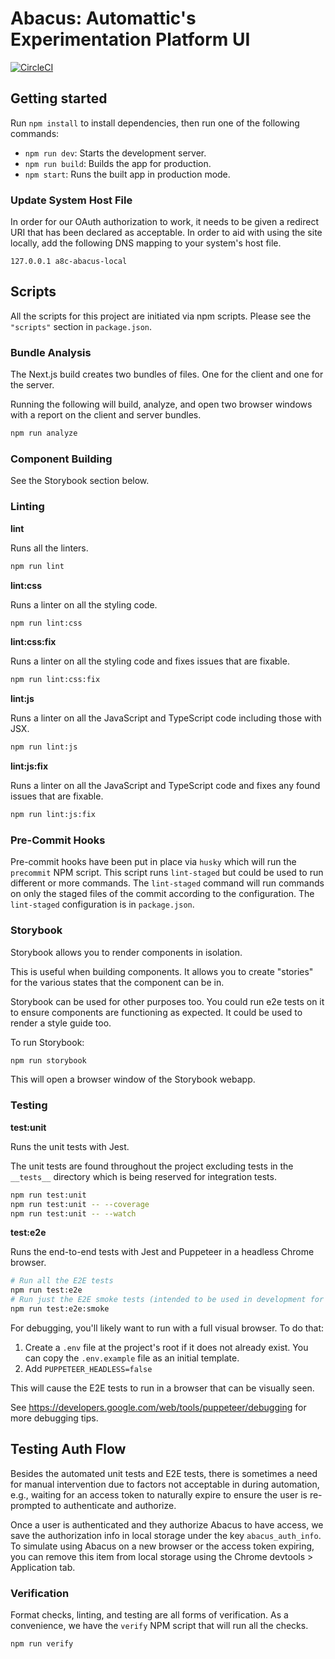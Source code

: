 # Abacus: Automattic's Experimentation Platform UI

[![CircleCI](https://circleci.com/gh/Automattic/abacus.svg?style=svg)](https://circleci.com/gh/Automattic/abacus)

## Getting started

Run `npm install` to install dependencies, then run one of the following commands:

- `npm run dev`: Starts the development server.
- `npm run build`: Builds the app for production.
- `npm start`: Runs the built app in production mode.

### Update System Host File

In order for our OAuth authorization to work, it needs to be given a redirect URI that has been declared as acceptable. In order to aid with using the site locally, add the following DNS mapping to your system's host file.

```
127.0.0.1 a8c-abacus-local
```

## Scripts

All the scripts for this project are initiated via npm scripts. Please see the `"scripts"` section in `package.json`.

### Bundle Analysis

The Next.js build creates two bundles of files. One for the client and one for the server.

Running the following will build, analyze, and open two browser windows with a report on the client and server bundles.

```sh
npm run analyze
```

### Component Building

See the Storybook section below.

### Linting

**lint**

Runs all the linters.

```sh
npm run lint
```

**lint:css**

Runs a linter on all the styling code.

```sh
npm run lint:css
```

**lint:css:fix**

Runs a linter on all the styling code and fixes issues that are fixable.

```sh
npm run lint:css:fix
```

**lint:js**

Runs a linter on all the JavaScript and TypeScript code including those with JSX.

```sh
npm run lint:js
```

**lint:js:fix**

Runs a linter on all the JavaScript and TypeScript code and fixes any found issues that are fixable.

```sh
npm run lint:js:fix
```

### Pre-Commit Hooks

Pre-commit hooks have been put in place via `husky` which will run the `precommit` NPM script. This script runs `lint-staged` but could be used to run different or more commands. The `lint-staged` command will run commands on only the staged files of the commit according to the configuration. The `lint-staged` configuration is in `package.json`.

### Storybook

Storybook allows you to render components in isolation.

This is useful when building components. It allows you to create "stories" for the various states that the component can be in.

Storybook can be used for other purposes too. You could run e2e tests on it to ensure components are functioning as expected. It could be used to render a style guide too.

To run Storybook:

```sh
npm run storybook
```

This will open a browser window of the Storybook webapp.

### Testing

**test:unit**

Runs the unit tests with Jest.

The unit tests are found throughout the project excluding tests in the `__tests__` directory which is being reserved for integration tests.

```sh
npm run test:unit
npm run test:unit -- --coverage
npm run test:unit -- --watch
```

**test:e2e**

Runs the end-to-end tests with Jest and Puppeteer in a headless Chrome browser.

```sh
# Run all the E2E tests
npm run test:e2e
# Run just the E2E smoke tests (intended to be used in development for quick iterations)
npm run test:e2e:smoke
```

For debugging, you'll likely want to run with a full visual browser. To do that:

1. Create a `.env` file at the project's root if it does not already exist. You can copy the `.env.example` file as an initial template.
2. Add `PUPPETEER_HEADLESS=false`

This will cause the E2E tests to run in a browser that can be visually seen.

See https://developers.google.com/web/tools/puppeteer/debugging for more debugging tips.

## Testing Auth Flow

Besides the automated unit tests and E2E tests, there is sometimes a need for manual intervention due to factors not acceptable in during automation, e.g., waiting for an access token to naturally expire to ensure the user is re-prompted to authenticate and authorize.

Once a user is authenticated and they authorize Abacus to have access, we save the authorization info in local storage under the key `abacus_auth_info`. To simulate using Abacus on a new browser or the access token expiring, you can remove this item from local storage using the Chrome devtools > Application tab.

### Verification

Format checks, linting, and testing are all forms of verification. As a convenience, we have the `verify` NPM script that will run all the checks.

```sh
npm run verify
```
